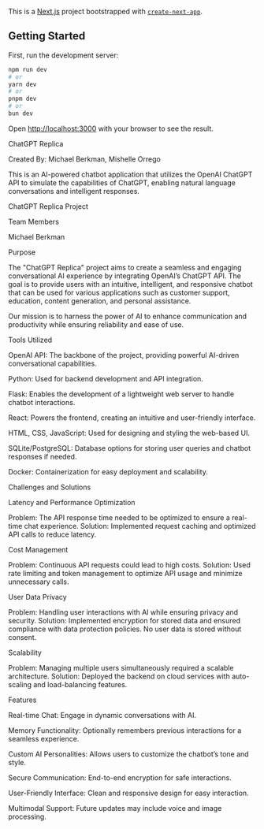 This is a [Next.js](https://nextjs.org) project bootstrapped with [`create-next-app`](https://nextjs.org/docs/app/api-reference/cli/create-next-app).

## Getting Started

First, run the development server:

```bash
npm run dev
# or
yarn dev
# or
pnpm dev
# or
bun dev
```

Open [http://localhost:3000](http://localhost:3000) with your browser to see the result.

ChatGPT Replica

Created By: Michael Berkman, Mishelle Orrego

This is an AI-powered chatbot application that utilizes the OpenAI ChatGPT API to simulate the capabilities of ChatGPT, enabling natural language conversations and intelligent responses.

ChatGPT Replica Project

Team Members

Michael Berkman

Purpose

The "ChatGPT Replica" project aims to create a seamless and engaging conversational AI experience by integrating OpenAI’s ChatGPT API. The goal is to provide users with an intuitive, intelligent, and responsive chatbot that can be used for various applications such as customer support, education, content generation, and personal assistance.

Our mission is to harness the power of AI to enhance communication and productivity while ensuring reliability and ease of use.

Tools Utilized

OpenAI API: The backbone of the project, providing powerful AI-driven conversational capabilities.

Python: Used for backend development and API integration.

Flask: Enables the development of a lightweight web server to handle chatbot interactions.

React: Powers the frontend, creating an intuitive and user-friendly interface.

HTML, CSS, JavaScript: Used for designing and styling the web-based UI.

SQLite/PostgreSQL: Database options for storing user queries and chatbot responses if needed.

Docker: Containerization for easy deployment and scalability.

Challenges and Solutions

Latency and Performance Optimization

Problem: The API response time needed to be optimized to ensure a real-time chat experience.
Solution: Implemented request caching and optimized API calls to reduce latency.

Cost Management

Problem: Continuous API requests could lead to high costs.
Solution: Used rate limiting and token management to optimize API usage and minimize unnecessary calls.

User Data Privacy

Problem: Handling user interactions with AI while ensuring privacy and security.
Solution: Implemented encryption for stored data and ensured compliance with data protection policies. No user data is stored without consent.

Scalability

Problem: Managing multiple users simultaneously required a scalable architecture.
Solution: Deployed the backend on cloud services with auto-scaling and load-balancing features.

Features

Real-time Chat: Engage in dynamic conversations with AI.

Memory Functionality: Optionally remembers previous interactions for a seamless experience.

Custom AI Personalities: Allows users to customize the chatbot’s tone and style.

Secure Communication: End-to-end encryption for safe interactions.

User-Friendly Interface: Clean and responsive design for easy interaction.

Multimodal Support: Future updates may include voice and image processing.


